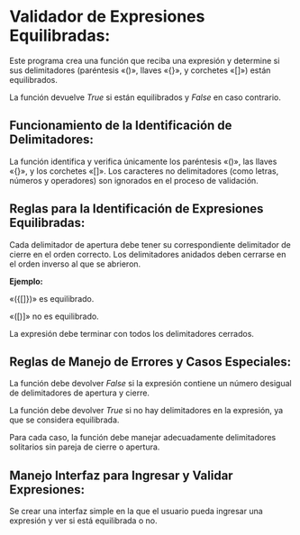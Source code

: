 # Validador de Expresiones Equilibradas:

Este programa crea una función que reciba una expresión y determine si sus delimitadores (paréntesis «()», llaves «{}», y corchetes «[]») están equilibrados.

La función devuelve _True_ si están equilibrados y _False_ en caso contrario.

## Funcionamiento de la Identificación de Delimitadores:

La función identifica y verifica únicamente los paréntesis «()», las llaves «{}», y los corchetes «[]».
Los caracteres no delimitadores (como letras, números y operadores) son ignorados en el proceso de validación.

## Reglas para la Identificación de Expresiones Equilibradas:

Cada delimitador de apertura debe tener su correspondiente delimitador de cierre en el orden correcto.
Los delimitadores anidados deben cerrarse en el orden inverso al que se abrieron.

**Ejemplo:**

«({[]})» es equilibrado.

«([)]» no es equilibrado.

La expresión debe terminar con todos los delimitadores cerrados.


## Reglas de Manejo de Errores y Casos Especiales:

La función debe devolver _False_ si la expresión contiene un número desigual de delimitadores de apertura y cierre.

La función debe devolver _True_ si no hay delimitadores en la expresión, ya que se considera equilibrada.

Para cada caso, la función debe manejar adecuadamente delimitadores solitarios sin pareja de cierre o apertura.


## Manejo Interfaz para Ingresar y Validar Expresiones:

Se crear una interfaz simple en la que el usuario pueda ingresar una expresión y ver si está equilibrada o no.